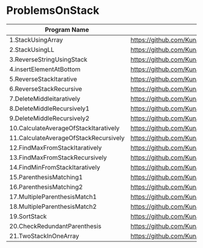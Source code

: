 # ProblemsOnStack

| Program Name             | Link Of Souce code                                                                   |
| ----------------- | ------------------------------------------------------------------ |
1.StackUsingArray   |https://github.com/KunalNarkhedePatil/LogicBuilding/blob/main/Stack/StackUsingArray.cpp
2.StackUsingLL   |https://github.com/KunalNarkhedePatil/LogicBuilding/blob/main/Stack/StackUsingLL.cpp
3.ReverseStringUsingStack   |https://github.com/KunalNarkhedePatil/LogicBuilding/blob/main/Stack/ReverseStringUsingStack.cpp
4.insertElementAtBottom   |https://github.com/KunalNarkhedePatil/LogicBuilding/blob/main/Stack/insertElementAtBottom.cpp
5.ReverseStackItarative   |https://github.com/KunalNarkhedePatil/LogicBuilding/blob/main/Stack/ReverseStackItarative.cpp
6.ReverseStackRecursive   |https://github.com/KunalNarkhedePatil/LogicBuilding/blob/main/Stack/ReverseStackRecursive.cpp
7.DeleteMiddleitaratively   |https://github.com/KunalNarkhedePatil/LogicBuilding/blob/main/Stack/DeleteMiddleitaratively.cpp
8.DeleteMiddleRecursively1   |https://github.com/KunalNarkhedePatil/LogicBuilding/blob/main/Stack/DeleteMiddleRecursively1.cpp
9.DeleteMiddleRecursively2   |https://github.com/KunalNarkhedePatil/LogicBuilding/blob/main/Stack/DeleteMiddleRecursively2.cpp
10.CalculateAverageOfStackItaratively   |https://github.com/KunalNarkhedePatil/LogicBuilding/blob/main/Stack/CalculateAverageOfStackItaratively.cpp
11.CalculateAverageOfStackRecursively   |https://github.com/KunalNarkhedePatil/LogicBuilding/blob/main/Stack/CalculateAverageOfStackRecursively.cpp
12.FindMaxFromStackItaratively   |https://github.com/KunalNarkhedePatil/LogicBuilding/blob/main/Stack/FindMaxFromStackItaratively.cpp
13.FindMaxFromStackRecursively   |https://github.com/KunalNarkhedePatil/LogicBuilding/blob/main/Stack/FindMaxFromStackRecursively.cpp
14.FindMinFromStackItaratively   |https://github.com/KunalNarkhedePatil/LogicBuilding/blob/main/Stack/FindMinFromStackItaratively.cpp
15.ParenthesisMatching1   |https://github.com/KunalNarkhedePatil/LogicBuilding/blob/main/Stack/ParenthesisMatching1.cpp
16.ParenthesisMatching2   |https://github.com/KunalNarkhedePatil/LogicBuilding/blob/main/Stack/ParenthesisMatching2.cpp
17.MultipleParenthesisMatch1   |https://github.com/KunalNarkhedePatil/LogicBuilding/blob/main/Stack/MultipleParenthesisMatch1.cpp
18.MultipleParenthesisMatch2   |https://github.com/KunalNarkhedePatil/LogicBuilding/blob/main/Stack/MultipleParenthesisMatch2.cpp
19.SortStack   |https://github.com/KunalNarkhedePatil/LogicBuilding/blob/main/Stack/SortStack.cpp
20.CheckRedundantParenthesis   |https://github.com/KunalNarkhedePatil/LogicBuilding/blob/main/Stack/CheckRedundantParenthesis.cpp
21.TwoStackInOneArray   |https://github.com/KunalNarkhedePatil/LogicBuilding/blob/main/Stack/TwoStackInOneArray.cpp
